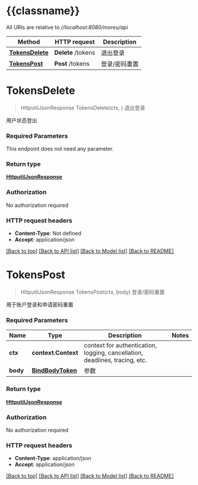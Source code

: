 # {{classname}}

All URIs are relative to *//localhost:8080/moreu/api*

Method | HTTP request | Description
------------- | ------------- | -------------
[**TokensDelete**](TokensApi.md#TokensDelete) | **Delete** /tokens | 退出登录
[**TokensPost**](TokensApi.md#TokensPost) | **Post** /tokens | 登录/密码重置

# **TokensDelete**
> HttputilJsonResponse TokensDelete(ctx, )
退出登录

用户状态登出

### Required Parameters
This endpoint does not need any parameter.

### Return type

[**HttputilJsonResponse**](httputil.JSONResponse.md)

### Authorization

No authorization required

### HTTP request headers

 - **Content-Type**: Not defined
 - **Accept**: application/json

[[Back to top]](#) [[Back to API list]](../README.md#documentation-for-api-endpoints) [[Back to Model list]](../README.md#documentation-for-models) [[Back to README]](../README.md)

# **TokensPost**
> HttputilJsonResponse TokensPost(ctx, body)
登录/密码重置

用于账户登录和申请密码重置

### Required Parameters

Name | Type | Description  | Notes
------------- | ------------- | ------------- | -------------
 **ctx** | **context.Context** | context for authentication, logging, cancellation, deadlines, tracing, etc.
  **body** | [**BindBodyToken**](BindBodyToken.md)| 参数 | 

### Return type

[**HttputilJsonResponse**](httputil.JSONResponse.md)

### Authorization

No authorization required

### HTTP request headers

 - **Content-Type**: application/json
 - **Accept**: application/json

[[Back to top]](#) [[Back to API list]](../README.md#documentation-for-api-endpoints) [[Back to Model list]](../README.md#documentation-for-models) [[Back to README]](../README.md)

